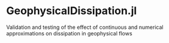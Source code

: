 # GeophysicalDissipation.jl
Validation and testing of the effect of continuous and numerical approximations on dissipation in geophysical flows
